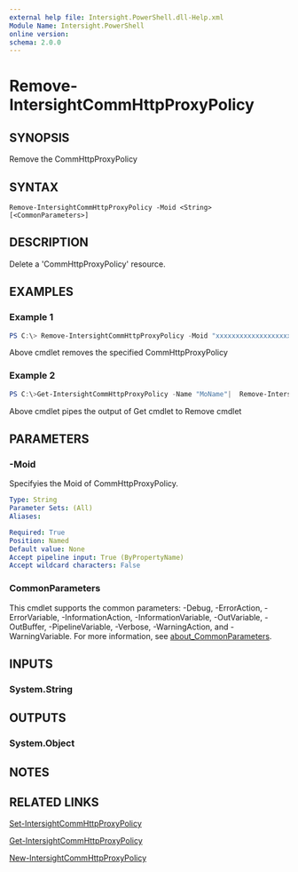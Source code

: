 ```yaml
---
external help file: Intersight.PowerShell.dll-Help.xml
Module Name: Intersight.PowerShell
online version:
schema: 2.0.0
---
```


# Remove-IntersightCommHttpProxyPolicy

## SYNOPSIS
Remove the CommHttpProxyPolicy

## SYNTAX

```
Remove-IntersightCommHttpProxyPolicy -Moid <String> [<CommonParameters>]
```

## DESCRIPTION
Delete a &apos;CommHttpProxyPolicy&apos; resource.

## EXAMPLES

### Example 1
```powershell
PS C:\> Remove-IntersightCommHttpProxyPolicy -Moid "xxxxxxxxxxxxxxxxxxxxxxxxxxx"
```
Above cmdlet removes the specified CommHttpProxyPolicy 

### Example 2
```powershell
PS C:\>Get-IntersightCommHttpProxyPolicy -Name "MoName"|  Remove-IntersightCommHttpProxyPolicy
```
Above cmdlet pipes the output of Get cmdlet to Remove cmdlet

## PARAMETERS

### -Moid
Specifyies the Moid of CommHttpProxyPolicy.

```yaml
Type: String
Parameter Sets: (All)
Aliases:

Required: True
Position: Named
Default value: None
Accept pipeline input: True (ByPropertyName)
Accept wildcard characters: False
```

### CommonParameters
This cmdlet supports the common parameters: -Debug, -ErrorAction, -ErrorVariable, -InformationAction, -InformationVariable, -OutVariable, -OutBuffer, -PipelineVariable, -Verbose, -WarningAction, and -WarningVariable. For more information, see [about_CommonParameters](http://go.microsoft.com/fwlink/?LinkID=113216).

## INPUTS

### System.String

## OUTPUTS

### System.Object
## NOTES

## RELATED LINKS

[Set-IntersightCommHttpProxyPolicy](./Set-IntersightCommHttpProxyPolicy.md)

[Get-IntersightCommHttpProxyPolicy](./Get-IntersightCommHttpProxyPolicy.md)

[New-IntersightCommHttpProxyPolicy](./New-IntersightCommHttpProxyPolicy.md)

